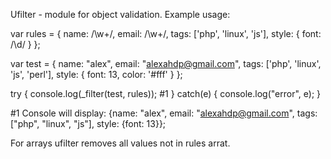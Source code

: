 Ufilter - module for object validation. Example usage:

var rules = {
	name: /\w+/,
	email: /\w+/,
	tags: ['php', 'linux', 'js'],
	style: {
		font: /\d/
	}
};

var test = {
	name: "alex",
	email: "alexahdp@gmail.com",
	tags: ['php', 'linux', 'js', 'perl'],
	style: {
		font: 13,
		color: '#fff'
	}
};

try {
	console.log(_filter(test, rules)); #1
} catch(e) {
	console.log("error", e);
}

#1 Console will display:
{name: "alex", email: "alexahdp@gmail.com", tags: ["php", "linux", "js"], style: {font: 13}};

For arrays ufilter removes all values not in rules arrat.
